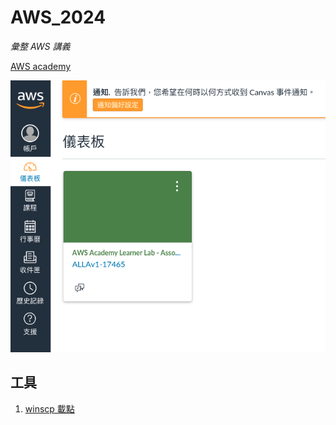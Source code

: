 # AWS_2024

_彙整 AWS 講義_

[AWS academy](https://awsacademy.instructure.com/)

![](images/img_01.png)

## 工具

1. [winscp 載點](https://winscp.net/eng/download.php)